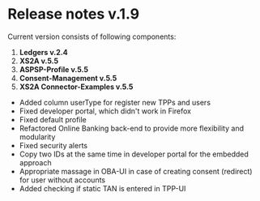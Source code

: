 # Release notes v.1.9

Current version consists of following components:
1. **Ledgers v.2.4**
2. **XS2A v.5.5**
3. **ASPSP-Profile v.5.5**
4. **Consent-Management v.5.5**
4. **XS2A Connector-Examples v.5.5**
 
- Added column userType for register new TPPs and users
- Fixed developer portal, which didn't work in Firefox
- Fixed default profile
- Refactored Online Banking back-end to provide more flexibility and modularity
- Fixed security alerts
- Copy two IDs at the same time in developer portal for the embedded approach
- Appropriate massage in OBA-UI in case of creating consent (redirect) for user without accounts
- Added checking if static TAN is entered in TPP-UI
